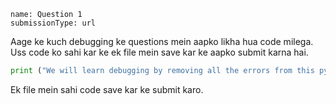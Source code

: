 ```ngMeta
name: Question 1
submissionType: url
```

Aage ke kuch debugging ke questions mein aapko likha hua code milega. Uss code ko sahi kar ke ek file mein save kar ke aapko submit karna hai.

```python
print ("We will learn debugging by removing all the errors from this python file.")
```

Ek file mein sahi code save kar ke submit karo.
